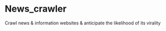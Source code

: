 # News_crawler
Crawl news &amp; information websites &amp; anticipate the likelihood of its virality
